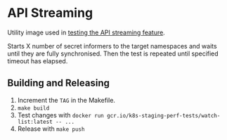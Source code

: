 # API Streaming

Utility image used in [testing the API streaming feature](https://github.com/kubernetes/perf-tests/pull/2255).

Starts X number of secret informers to the target namespaces and waits until they are fully synchronised.
Then the test is repeated until specified timeout has elapsed.

## Building and Releasing

1. Increment the `TAG` in the Makefile.
2. `make build`
3. Test changes with `docker run gcr.io/k8s-staging-perf-tests/watch-list:latest -- ...`
4. Release with `make push`